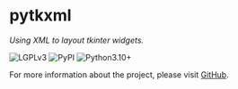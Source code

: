# pytkxml

_Using XML to layout tkinter widgets._

<a style="text-decoration:none" href="https://www.gnu.org/licenses/lgpl-3.0.en.html">
  <img src="https://img.shields.io/badge/License-LGPLv3-lightblue" alt="LGPLv3"/>
</a>
<a style="text-decoration:none" href="https://pypi.org/project/tkxml">
  <img src="https://img.shields.io/badge/PyPI-tkxml-lightblue" alt="PyPI"/>
</a>
<a style="text-decoration:none" href="https://www.python.org">
  <img src="https://img.shields.io/badge/Python-3.10+-lightblue" alt="Python3.10+"/>
</a>

<p></p>

For more information about the project, please visit [GitHub](https://github.com/numlinka/pytkxml).
